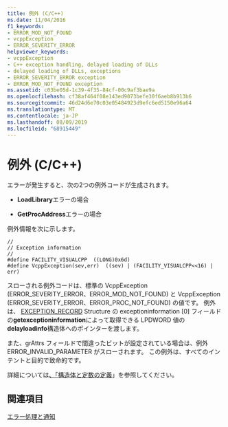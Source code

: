 ```yaml
---
title: 例外 (C/C++)
ms.date: 11/04/2016
f1_keywords:
- ERROR_MOD_NOT_FOUND
- vcppException
- ERROR_SEVERITY_ERROR
helpviewer_keywords:
- vcppException
- C++ exception handling, delayed loading of DLLs
- delayed loading of DLLs, exceptions
- ERROR_SEVERITY_ERROR exception
- ERROR_MOD_NOT_FOUND exception
ms.assetid: c03be05d-1c39-4f35-84cf-00c9af3bae9a
ms.openlocfilehash: cf38af464f08e143ed9073befe30f6aeb8b913b6
ms.sourcegitcommit: 46d24d6e70c03e05484923d9efc6ed5150e96a64
ms.translationtype: MT
ms.contentlocale: ja-JP
ms.lasthandoff: 08/09/2019
ms.locfileid: "68915449"
---
```

# <a name="exceptions-cc"></a>例外 (C/C++)

エラーが発生すると、次の2つの例外コードが生成されます。

- **LoadLibrary**エラーの場合

- **GetProcAddress**エラーの場合

例外情報を次に示します。

```
//
// Exception information
//
#define FACILITY_VISUALCPP  ((LONG)0x6d)
#define VcppException(sev,err)  ((sev) | (FACILITY_VISUALCPP<<16) | err)
```

スローされる例外コードは、標準の VcppException (ERROR_SEVERITY_ERROR、ERROR_MOD_NOT_FOUND) と VcppException (ERROR_SEVERITY_ERROR、ERROR_PROC_NOT_FOUND) の値です。 例外は、 [EXCEPTION_RECORD](/windows/desktop/api/winnt/ns-winnt-exception_record) Structure の exceptioninformation [0] フィールドの**getexceptioninformation**によって取得できる LPDWORD 値の**delayloadinfo**構造体へのポインターを渡します。

また、grAttrs フィールドで間違ったビットが設定されている場合は、例外 ERROR_INVALID_PARAMETER がスローされます。 この例外は、すべてのインテントと目的で致命的です。

詳細については[、「構造体と定数の定義](structure-and-constant-definitions.md)」を参照してください。

## <a name="see-also"></a>関連項目

[エラー処理と通知](error-handling-and-notification.md)

